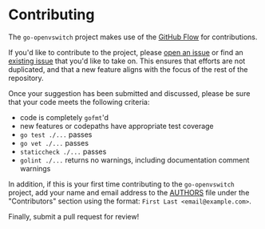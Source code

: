 Contributing
============

The `go-openvswitch` project makes use of the [GitHub Flow](https://guides.github.com/introduction/flow/)
for contributions.

If you'd like to contribute to the project, please
[open an issue](https://github.com/aau-network-security/openvswitch/issues/new) or find an
[existing issue](https://github.com/aau-network-security/openvswitch/issues) that you'd like
to take on.  This ensures that efforts are not duplicated, and that a new feature
aligns with the focus of the rest of the repository.

Once your suggestion has been submitted and discussed, please be sure that your
code meets the following criteria:
  - code is completely `gofmt`'d
  - new features or codepaths have appropriate test coverage
  - `go test ./...` passes
  - `go vet ./...` passes
  - `staticcheck ./...` passes
  - `golint ./...` returns no warnings, including documentation comment warnings

In addition, if this is your first time contributing to the `go-openvswitch` project,
add your name and email address to the
[AUTHORS](https://github.com/aau-network-security/openvswitch/blob/master/AUTHORS) file
under the "Contributors" section using the format:
`First Last <email@example.com>`.

Finally, submit a pull request for review!